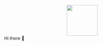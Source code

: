 <div id="header" align="center">
  <img src="https://media.giphy.com/media/XeBF172Lzp6HlQFIXv/giphy.gif" width="100"/>
</div>
                                                                            Hi there 👋

<!--
**lozaniuk/lozaniuk** is a ✨ _special_ ✨ repository because its `README.md` (this file) appears on your GitHub profile.

Here are some ideas to get you started:

- 🔭 I’m currently working on ...
- 🌱 I’m currently learning ...
- 👯 I’m looking to collaborate on ...
- 🤔 I’m looking for help with ...
- 💬 Ask me about ...
- 📫 How to reach me: ...
- 😄 Pronouns: ...
- ⚡ Fun fact: ...
-->
